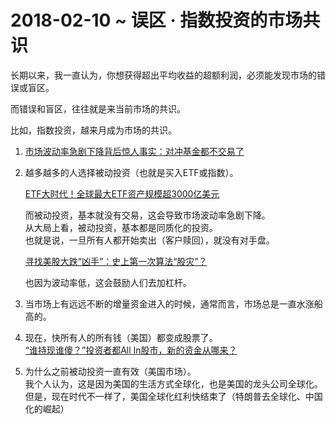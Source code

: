 # 2018-02-10 ~ 误区 · 指数投资的市场共识
长期以来，我一直认为，你想获得超出平均收益的超额利润，必须能发现市场的错误或盲区。

而错误和盲区，往往就是来当前市场的共识。

比如，指数投资，越来月成为市场的共识。

1.  [市场波动率急剧下降背后惊人事实：对冲基金都不交易了](http://t.cn/RaBOKRv)
2.  越多越多的人选择被动投资（也就是买入ETF或指数）。
    
    [ETF大时代！全球最大ETF资产规模超3000亿美元](https://wallstreetcn.com/articles/3059434)
    
    而被动投资，基本就没有交易，这会导致市场波动率急剧下降。  
    从大局上看，被动投资，基本都是同质化的投资。  
    也就是说，一旦所有人都开始卖出（客户赎回），就没有对手盘。
    
    [寻找美股大跌“凶手”：史上第一次算法“股灾”？](https://wallstreetcn.com/articles/3232876)
    
    也因为波动率低，这会鼓励人们去加杠杆。
    
3.  当市场上有远远不断的增量资金进入的时候，通常而言，市场总是一直水涨船高的。
    
4.  现在，快所有人的所有钱（美国）都变成股票了。  
    [“谁持现谁傻？”投资者都All In股市，新的资金从哪来？](https://wallstreetcn.com/articles/3060319)
    
5.  为什么之前被动投资一直有效（美国市场）。  
    我个人认为，这是因为美国的生活方式全球化，也是美国的龙头公司全球化。  
    但是，现在时代不一样了，美国全球化红利快结束了（特朗普去全球化、中国化的崛起）